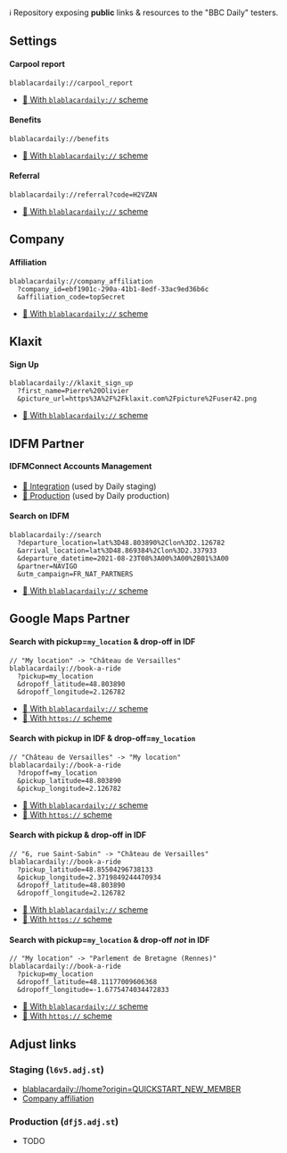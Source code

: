 ℹ️ Repository exposing **public** links &amp; resources to the "BBC Daily" testers.

<!-- Remember that blank lines are needed before/after a section of markdown that is within an html tag, otherwise the markdown won't work -->

## Settings

#### Carpool report

```
blablacardaily://carpool_report
```

- [🔗 With `blablacardaily://` scheme](blablacardaily://carpool_report)

#### Benefits

```
blablacardaily://benefits
```

- [🔗 With `blablacardaily://` scheme](blablacardaily://benefits)

#### Referral

```
blablacardaily://referral?code=H2VZAN
```

- [🔗 With `blablacardaily://` scheme](blablacardaily://referral?code=H2VZAN)


## Company

#### Affiliation

```
blablacardaily://company_affiliation
  ?company_id=ebf1901c-290a-41b1-8edf-33ac9ed36b6c
  &affiliation_code=topSecret
```

- [🔗 With `blablacardaily://` scheme](blablacardaily://company_affiliation?company_id=ebf1901c-290a-41b1-8edf-33ac9ed36b6c&affiliation_code=topSecret)


## Klaxit

#### Sign Up

```
blablacardaily://klaxit_sign_up
  ?first_name=Pierre%20Olivier
  &picture_url=https%3A%2F%2Fklaxit.com%2Fpicture%2Fuser42.png
```

- [🔗 With `blablacardaily://` scheme](blablacardaily://klaxit_sign_up?first_name=Klaxit&picture_url=https%3A%2F%2Fdxxbxu0f802py.cloudfront.net%2Fwp-content%2Fuploads%2F2023%2F03%2F14100407%2F03.png)


## IDFM Partner

#### IDFMConnect Accounts Management

- [🔗 Integration](https://int-connect.navigo.fr/auth/realms/connect/protocol/openid-connect/auth?client_id=account) (used by Daily staging)
- [🔗 Production](https://connect.navigo.fr/auth/realms/connect/protocol/openid-connect/auth?client_id=account) (used by Daily production)

#### Search on IDFM
```
blablacardaily://search
  ?departure_location=lat%3D48.803890%2Clon%3D2.126782
  &arrival_location=lat%3D48.869384%2Clon%3D2.337933
  &departure_datetime=2021-08-23T08%3A00%3A00%2B01%3A00
  &partner=NAVIGO
  &utm_campaign=FR_NAT_PARTNERS
```
- [🔗 With `blablacardaily://` scheme](blablacardaily://search?departure_location=lat%3D48.803890%2Clon%3D2.126782&arrival_location=lat%3D48.869384%2Clon%3D2.337933&departure_datetime=2021-08-23T08%3A00%3A00%2B01%3A00&partner=NAVIGO&utm_campaign=FR_NAT_PARTNERS)

## Google Maps Partner

#### Search with pickup=`my_location` & drop-off in IDF
```
// "My location" -> "Château de Versailles"
blablacardaily://book-a-ride
  ?pickup=my_location
  &dropoff_latitude=48.803890
  &dropoff_longitude=2.126782
```
- [🔗 With `blablacardaily://` scheme](blablacardaily://book-a-ride?pickup=my_location&dropoff_latitude=48.803890&dropoff_longitude=2.126782)
- [🔗 With `https://` scheme](https://open.blablacardaily.com/book-a-ride?pickup=my_location&dropoff_latitude=48.803890&dropoff_longitude=2.126782)

#### Search with pickup in IDF & drop-off=`my_location`
```
// "Château de Versailles" -> "My location"
blablacardaily://book-a-ride
  ?dropoff=my_location
  &pickup_latitude=48.803890
  &pickup_longitude=2.126782
```
- [🔗 With `blablacardaily://` scheme](blablacardaily://book-a-ride?dropoff=my_location&pickup_latitude=48.803890&pickup_longitude=2.126782)
- [🔗 With `https://` scheme](https://open.blablacardaily.com/book-a-ride?dropoff=my_location&pickup_latitude=48.803890&pickup_longitude=2.126782)

#### Search with pickup & drop-off in IDF
```
// "6, rue Saint-Sabin" -> "Château de Versailles"
blablacardaily://book-a-ride
  ?pickup_latitude=48.85504296738133
  &pickup_longitude=2.3719849244470934
  &dropoff_latitude=48.803890
  &dropoff_longitude=2.126782
```
- [🔗 With `blablacardaily://` scheme](blablacardaily://book-a-ride?pickup_latitude=48.85504296738133&pickup_longitude=2.3719849244470934&dropoff_latitude=48.803890&dropoff_longitude=2.126782)
- [🔗 With `https://` scheme](https://open.blablacardaily.com/book-a-ride?pickup_latitude=48.85504296738133&pickup_longitude=2.3719849244470934&dropoff_latitude=48.803890&dropoff_longitude=2.126782)

#### Search with pickup=`my_location` & drop-off *not* in IDF
```
// "My location" -> "Parlement de Bretagne (Rennes)"
blablacardaily://book-a-ride
  ?pickup=my_location
  &dropoff_latitude=48.11177009606368
  &dropoff_longitude=-1.6775474034472833
```
- [🔗 With `blablacardaily://` scheme](blablacardaily://book-a-ride?pickup=my_location&dropoff_latitude=48.11177009606368&dropoff_longitude=-1.6775474034472833)
- [🔗 With `https://` scheme](https://open.blablacardaily.com/book-a-ride?pickup=my_location&dropoff_latitude=48.11177009606368&dropoff_longitude=-1.6775474034472833)


## Adjust links

### Staging (`l6v5.adj.st`)

- [blablacardaily://home?origin=QUICKSTART_NEW_MEMBER](https://l6v5.adj.st/openapp?adjust_t=14wcmffh&adjust_deeplink=blablacardaily%3A%2F%2Fhome%3Forigin%3DQUICKSTART_NEW_MEMBER&adjust_fallback=https%3A%2F%2Fblablacardaily.com)
- [Company affiliation](https://l6v5.adj.st/openapp?adjust_t=1hskawr2&adjust_deeplink=blablacardaily%3A%2F%2Fcompany_affiliation%3Fcompany_uuid%3D6fe0c6a8-049d-4030-8ced-64cf3c452c49%26affiliation_code%3DiKZ704BaM937vFqiQN2juVdxQXFnlEGTDRqy0ARPhZk&adjust_fallback=https%3A%2F%2Fblablacardaily.com&adj_redirect_macos=https%3A%2F%2Fblablacardaily.com)

### Production (`dfj5.adj.st`)

- TODO
